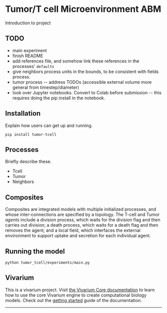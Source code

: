 # Tumor/T cell Microenvironment ABM

Introduction to project

## TODO
* main experiment
* finish README
* add references file, and somehow link these references in the processes' `defaults`
* give neighbors process units in the bounds, to be consistent with fields process.
* tumor process -- address TODOs (accessible external volume more general from timestep/diameter)
* look over Jupyter notebooks. Convert to Colab before submission -- this requires doing the pip install in the notebook.

## Installation

Explain how users can get up and running.

```
pip install tumor-tcell
```

## Processes

Briefly describe these.
* Tcell
* Tumor
* Neighbors

## Composites

Composites are integrated models with multiple initialized processes, and whose inter-connections 
are specified by a topology. The T-cell and Tumor *agents* include a division 
process, which waits for the division flag and then carries out division; a death process, which 
waits for a death flag and then removes the agent; and a local field, which interfaces the external 
environment to support uptake and secretion for each individual agent.

## Running the model

```
python tumor_tcell/experiments/main.py
```

## Vivarium

This is a vivarium project.
Visit [the Vivarium Core
documentation](https://vivarium-core.readthedocs.io/) to learn how to
use the core Vivarium engine to create computational biology models.
Check out the
[getting started](https://vivarium-core.readthedocs.io/en/latest/getting_started.html)
guide of the documentation. 

------------------------------------------------------------------------
